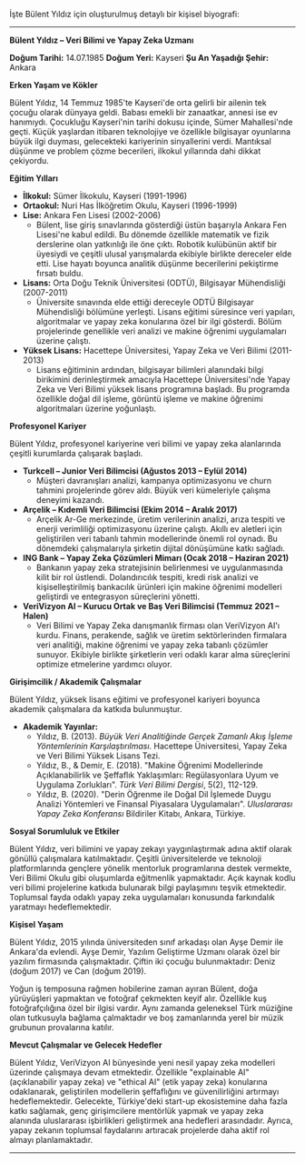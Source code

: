 İşte Bülent Yıldız için oluşturulmuş detaylı bir kişisel biyografi:

---

**Bülent Yıldız – Veri Bilimi ve Yapay Zeka Uzmanı**

**Doğum Tarihi:** 14.07.1985
**Doğum Yeri:** Kayseri
**Şu An Yaşadığı Şehir:** Ankara

**Erken Yaşam ve Kökler**

Bülent Yıldız, 14 Temmuz 1985'te Kayseri'de orta gelirli bir ailenin tek çocuğu olarak dünyaya geldi. Babası emekli bir zanaatkar, annesi ise ev hanımıydı. Çocukluğu Kayseri'nin tarihi dokusu içinde, Sümer Mahallesi'nde geçti. Küçük yaşlardan itibaren teknolojiye ve özellikle bilgisayar oyunlarına büyük ilgi duyması, gelecekteki kariyerinin sinyallerini verdi. Mantıksal düşünme ve problem çözme becerileri, ilkokul yıllarında dahi dikkat çekiyordu.

**Eğitim Yılları**

*   **İlkokul:** Sümer İlkokulu, Kayseri (1991-1996)
*   **Ortaokul:** Nuri Has İlköğretim Okulu, Kayseri (1996-1999)
*   **Lise:** Ankara Fen Lisesi (2002-2006)
    *   Bülent, lise giriş sınavlarında gösterdiği üstün başarıyla Ankara Fen Lisesi'ne kabul edildi. Bu dönemde özellikle matematik ve fizik derslerine olan yatkınlığı ile öne çıktı. Robotik kulübünün aktif bir üyesiydi ve çeşitli ulusal yarışmalarda ekibiyle birlikte dereceler elde etti. Lise hayatı boyunca analitik düşünme becerilerini pekiştirme fırsatı buldu.
*   **Lisans:** Orta Doğu Teknik Üniversitesi (ODTÜ), Bilgisayar Mühendisliği (2007-2011)
    *   Üniversite sınavında elde ettiği dereceyle ODTÜ Bilgisayar Mühendisliği bölümüne yerleşti. Lisans eğitimi süresince veri yapıları, algoritmalar ve yapay zeka konularına özel bir ilgi gösterdi. Bölüm projelerinde genellikle veri analizi ve makine öğrenimi uygulamaları üzerine çalıştı.
*   **Yüksek Lisans:** Hacettepe Üniversitesi, Yapay Zeka ve Veri Bilimi (2011-2013)
    *   Lisans eğitiminin ardından, bilgisayar bilimleri alanındaki bilgi birikimini derinleştirmek amacıyla Hacettepe Üniversitesi'nde Yapay Zeka ve Veri Bilimi yüksek lisans programına başladı. Bu programda özellikle doğal dil işleme, görüntü işleme ve makine öğrenimi algoritmaları üzerine yoğunlaştı.

**Profesyonel Kariyer**

Bülent Yıldız, profesyonel kariyerine veri bilimi ve yapay zeka alanlarında çeşitli kurumlarda çalışarak başladı.

*   **Turkcell – Junior Veri Bilimcisi (Ağustos 2013 – Eylül 2014)**
    *   Müşteri davranışları analizi, kampanya optimizasyonu ve churn tahmini projelerinde görev aldı. Büyük veri kümeleriyle çalışma deneyimi kazandı.
*   **Arçelik – Kıdemli Veri Bilimcisi (Ekim 2014 – Aralık 2017)**
    *   Arçelik Ar-Ge merkezinde, üretim verilerinin analizi, arıza tespiti ve enerji verimliliği optimizasyonu üzerine çalıştı. Akıllı ev aletleri için geliştirilen veri tabanlı tahmin modellerinde önemli rol oynadı. Bu dönemdeki çalışmalarıyla şirketin dijital dönüşümüne katkı sağladı.
*   **ING Bank – Yapay Zeka Çözümleri Mimarı (Ocak 2018 – Haziran 2021)**
    *   Bankanın yapay zeka stratejisinin belirlenmesi ve uygulanmasında kilit bir rol üstlendi. Dolandırıcılık tespiti, kredi risk analizi ve kişiselleştirilmiş bankacılık ürünleri için makine öğrenimi modelleri geliştirdi ve entegrasyon süreçlerini yönetti.
*   **VeriVizyon AI – Kurucu Ortak ve Baş Veri Bilimcisi (Temmuz 2021 – Halen)**
    *   Veri Bilimi ve Yapay Zeka danışmanlık firması olan VeriVizyon AI'ı kurdu. Finans, perakende, sağlık ve üretim sektörlerinden firmalara veri analitiği, makine öğrenimi ve yapay zeka tabanlı çözümler sunuyor. Ekibiyle birlikte şirketlerin veri odaklı karar alma süreçlerini optimize etmelerine yardımcı oluyor.

**Girişimcilik / Akademik Çalışmalar**

Bülent Yıldız, yüksek lisans eğitimi ve profesyonel kariyeri boyunca akademik çalışmalara da katkıda bulunmuştur.

*   **Akademik Yayınlar:**
    *   Yıldız, B. (2013). *Büyük Veri Analitiğinde Gerçek Zamanlı Akış İşleme Yöntemlerinin Karşılaştırılması*. Hacettepe Üniversitesi, Yapay Zeka ve Veri Bilimi Yüksek Lisans Tezi.
    *   Yıldız, B., & Demir, E. (2018). "Makine Öğrenimi Modellerinde Açıklanabilirlik ve Şeffaflık Yaklaşımları: Regülasyonlara Uyum ve Uygulama Zorlukları". *Türk Veri Bilimi Dergisi*, 5(2), 112-129.
    *   Yıldız, B. (2020). "Derin Öğrenme ile Doğal Dil İşlemede Duygu Analizi Yöntemleri ve Finansal Piyasalara Uygulamaları". *Uluslararası Yapay Zeka Konferansı* Bildiriler Kitabı, Ankara, Türkiye.

**Sosyal Sorumluluk ve Etkiler**

Bülent Yıldız, veri bilimini ve yapay zekayı yaygınlaştırmak adına aktif olarak gönüllü çalışmalara katılmaktadır. Çeşitli üniversitelerde ve teknoloji platformlarında gençlere yönelik mentorluk programlarına destek vermekte, Veri Bilimi Okulu gibi oluşumlarda eğitmenlik yapmaktadır. Açık kaynak kodlu veri bilimi projelerine katkıda bulunarak bilgi paylaşımını teşvik etmektedir. Toplumsal fayda odaklı yapay zeka uygulamaları konusunda farkındalık yaratmayı hedeflemektedir.

**Kişisel Yaşam**

Bülent Yıldız, 2015 yılında üniversiteden sınıf arkadaşı olan Ayşe Demir ile Ankara'da evlendi. Ayşe Demir, Yazılım Geliştirme Uzmanı olarak özel bir yazılım firmasında çalışmaktadır. Çiftin iki çocuğu bulunmaktadır: Deniz (doğum 2017) ve Can (doğum 2019).

Yoğun iş temposuna rağmen hobilerine zaman ayıran Bülent, doğa yürüyüşleri yapmaktan ve fotoğraf çekmekten keyif alır. Özellikle kuş fotoğrafçılığına özel bir ilgisi vardır. Aynı zamanda geleneksel Türk müziğine olan tutkusuyla bağlama çalmaktadır ve boş zamanlarında yerel bir müzik grubunun provalarına katılır.

**Mevcut Çalışmalar ve Gelecek Hedefler**

Bülent Yıldız, VeriVizyon AI bünyesinde yeni nesil yapay zeka modelleri üzerinde çalışmaya devam etmektedir. Özellikle "explainable AI" (açıklanabilir yapay zeka) ve "ethical AI" (etik yapay zeka) konularına odaklanarak, geliştirilen modellerin şeffaflığını ve güvenilirliğini artırmayı hedeflemektedir. Gelecekte, Türkiye'deki start-up ekosistemine daha fazla katkı sağlamak, genç girişimcilere mentörlük yapmak ve yapay zeka alanında uluslararası işbirlikleri geliştirmek ana hedefleri arasındadır. Ayrıca, yapay zekanın toplumsal faydalarını artıracak projelerde daha aktif rol almayı planlamaktadır.

---
